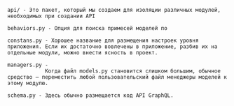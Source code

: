 


    api/ - Это пакет, который мы создаем для изоляции различных модулей, необходимых при создании API

    behaviors.py - Опция для поиска примесей моделей по

    constans.py - Хорошее название для размещения настроек уровня приложения. Если их достаточно вовлечены в приложение, разбив их на отдельные модули, можно внести ясность в проект.

    managers.py - 
                Когда файл models.py становится слишком большим, обычное средство — переместить любой пользовательский файл менеджеры моделей к этому модулю.

    schema.py - Здесь обычно размещается код API GraphQL.

    
